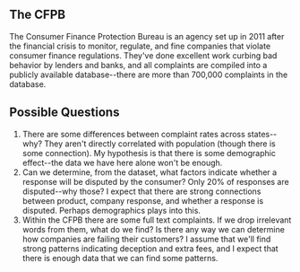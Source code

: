 ## The CFPB

The Consumer Finance Protection Bureau is an agency set up in 2011 after the financial crisis to monitor, regulate, and fine companies that violate consumer finance regulations. They've done excellent work curbing bad behavior by lenders and banks, and all complaints are compiled into a publicly available database--there are more than 700,000 complaints in the database.

## Possible Questions

1. There are some differences between complaint rates across states--why? They aren't directly correlated with population (though there is some connection). My hypothesis is that there is some demographic effect--the data we have here alone won't be enough.
2. Can we determine, from the dataset, what factors indicate whether a response will be disputed by the consumer? Only 20% of responses are disputed--why those? I expect that there are strong connections between product, company response, and whether a response is disputed. Perhaps demographics plays into this.
3. Within the CFPB there are some full text complaints. If we drop irrelevant words from them, what do we find? Is there any way we can determine how companies are failing their customers? I assume that we'll find strong patterns indicating deception and extra fees, and I expect that there is enough data that we can find some patterns.

